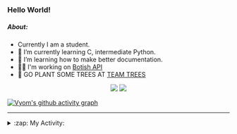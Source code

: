 ### Hello World!

##### About:
- Currently I am a student.
- 🌱 I’m currently learning C, intermediate Python.
- 🌱 I’m learning how to make better documentation.
- 👨‍💻 I'm working on [Botish API](https://github.com/Vyvy-vi/api)
- 🌱 GO PLANT SOME TREES AT [TEAM TREES](https://teamtrees.org/)

<p align="center">
  <a href="https://twitter.com/Vyvy_viM"><img target="_blank" src="https://img.shields.io/badge/twitter%20@Vyvy_viM-0D95E8?style=for-the-badge&logo=twitter&logoColor=white"/></a> 
  <a href="https://vyvy-vi.github.io/portfolio"><img target="_blank" src="https://img.shields.io/badge/-I_love_open_source-green?style=for-the-badge&logo=github&logoColor=black"/></a> 
</p>

[![Vyom's github activity graph](https://activity-graph.herokuapp.com/graph?username=Vyvy-vi)](https://github.com/ashutosh00710/github-readme-activity-graph)

---
<details>
  <summary>:zap: My Activity:</summary>
  
<!--START_SECTION:waka-->
![Code Time](http://img.shields.io/badge/Code%20Time-599%20hrs%2050%20mins-blue)

**I'm a Night 🦉** 

```text
🌞 Morning    43 commits     ██░░░░░░░░░░░░░░░░░░░░░░░   7.99% 
🌆 Daytime    138 commits    ██████░░░░░░░░░░░░░░░░░░░   25.65% 
🌃 Evening    165 commits    ███████░░░░░░░░░░░░░░░░░░   30.67% 
🌙 Night      192 commits    █████████░░░░░░░░░░░░░░░░   35.69%

```
📅 **I'm Most Productive on Sunday** 

```text
Monday       52 commits     ██░░░░░░░░░░░░░░░░░░░░░░░   9.67% 
Tuesday      98 commits     ████░░░░░░░░░░░░░░░░░░░░░   18.22% 
Wednesday    78 commits     ███░░░░░░░░░░░░░░░░░░░░░░   14.5% 
Thursday     68 commits     ███░░░░░░░░░░░░░░░░░░░░░░   12.64% 
Friday       51 commits     ██░░░░░░░░░░░░░░░░░░░░░░░   9.48% 
Saturday     60 commits     ██░░░░░░░░░░░░░░░░░░░░░░░   11.15% 
Sunday       131 commits    ██████░░░░░░░░░░░░░░░░░░░   24.35%

```


📊 **This Week I Spent My Time On** 

```text
🔥 Editors: 
Vim                      13 hrs 4 mins       ███████████████░░░░░░░░░░   61.09% 
Unknown Editor           5 hrs 30 mins       ██████░░░░░░░░░░░░░░░░░░░   25.71% 
VS Code                  2 hrs 49 mins       ███░░░░░░░░░░░░░░░░░░░░░░   13.19%

🐱‍💻 Projects: 
praise_backend_js        9 hrs 57 mins       ███████████░░░░░░░░░░░░░░   46.56% 
Unknown Project          5 hrs 58 mins       ███████░░░░░░░░░░░░░░░░░░   27.95% 
Address-book-gui         2 hrs 2 mins        ██░░░░░░░░░░░░░░░░░░░░░░░   9.58% 
CSF102                   1 hr 18 mins        █░░░░░░░░░░░░░░░░░░░░░░░░   6.13% 
CSF                      1 hr 17 mins        █░░░░░░░░░░░░░░░░░░░░░░░░   6.05%

```


 Last Updated on 23/01/2022 15:13:08 UTC
<!--END_SECTION:waka-->
</details>

